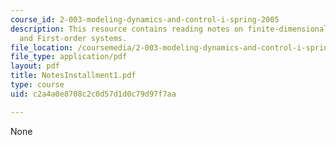 ```yaml
---
course_id: 2-003-modeling-dynamics-and-control-i-spring-2005
description: This resource contains reading notes on finite-dimensional,lineartime-invariant(LTI)systems
  and First-order systems.
file_location: /coursemedia/2-003-modeling-dynamics-and-control-i-spring-2005/c2a4a0e8708c2c0d57d1d0c79d97f7aa_NotesInstallment1.pdf
file_type: application/pdf
layout: pdf
title: NotesInstallment1.pdf
type: course
uid: c2a4a0e8708c2c0d57d1d0c79d97f7aa

---
```

None